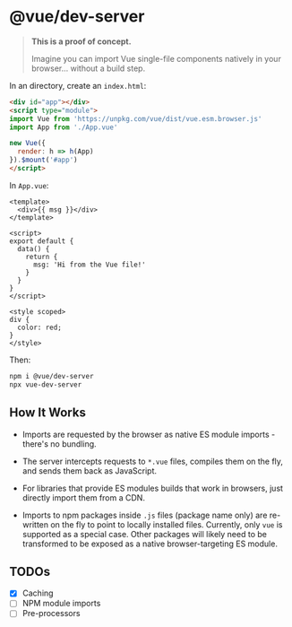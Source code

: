 # @vue/dev-server

> **This is a proof of concept.**
>
> Imagine you can import Vue single-file components natively in your browser... without a build step.

In an directory, create an `index.html`:

``` html
<div id="app"></div>
<script type="module">
import Vue from 'https://unpkg.com/vue/dist/vue.esm.browser.js'
import App from './App.vue'

new Vue({
  render: h => h(App)
}).$mount('#app')
</script>
```

In `App.vue`:

``` vue
<template>
  <div>{{ msg }}</div>
</template>

<script>
export default {
  data() {
    return {
      msg: 'Hi from the Vue file!'
    }
  }
}
</script>

<style scoped>
div {
  color: red;
}
</style>
```

Then:

``` bash
npm i @vue/dev-server
npx vue-dev-server
```

## How It Works

- Imports are requested by the browser as native ES module imports - there's no bundling.

- The server intercepts requests to `*.vue` files, compiles them on the fly, and sends them back as JavaScript.

- For libraries that provide ES modules builds that work in browsers, just directly import them from a CDN.

- Imports to npm packages inside `.js` files (package name only) are re-written on the fly to point to locally installed files. Currently, only `vue` is supported as a special case. Other packages will likely need to be transformed to be exposed as a native browser-targeting ES module.

## TODOs

- [x] Caching
- [ ] NPM module imports
- [ ] Pre-processors
